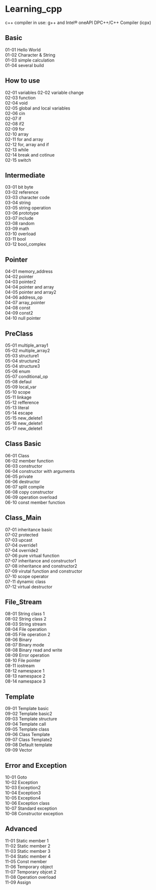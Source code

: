 # Learning_cpp

c++ compiler in use: g++ and Intel® oneAPI DPC++/C++ Compiler (icpx)

## Basic 
01-01 Hello World  
01-02 Character & String  
01-03 simple calculation  
01-04 several build      
## How to use   
02-01 variables 
02-02 variable change   
02-03 function  
02-04 void  
02-05 global and local variables    
02-06 cin   
02-07 if    
02-08 if2    
02-09 for    
02-10 array    
02-11 for and array    
02-12 for, array and if    
02-13 while    
02-14 break and cotinue    
02-15 switch    
## Intermediate   
03-01 bit byte      
03-02 reference     
03-03 character code    
03-04 string    
03-05 string operation    
03-06 prototype    
03-07 include    
03-08 random    
03-09 math    
03-10 overload    
03-11 bool    
03-12 bool_complex    
## Pointer   
04-01 memory_address    
04-02 pointer    
04-03 pointer2    
04-04 pointer and array    
04-05 pointer and array2    
04-06 address_op    
04-07 array_pointer    
04-08 const    
04-09 const2    
04-10 null pointer    
## PreClass   
05-01 multiple_array1    
05-02 multiple_array2    
05-03 structure1    
05-04 structure2    
05-04 structure3    
05-06 enum    
05-07 conditional_op    
05-08 defaul    
05-09 local_var    
05-10 scope    
05-11 linkage    
05-12 refference    
05-13 literal    
05-14 escape    
05-15 new_delete1    
05-16 new_delete1    
05-17 new_delete1    
## Class Basic  
06-01 Class    
06-02 member function    
06-03 constructor    
06-04 constructor with arguments    
06-05 private    
06-06 destructor    
06-07 split compile    
06-08 copy constructor    
06-09 operation overload    
06-10 const member function    
## Class_Main   
07-01 inheritance basic    
07-02 protected    
07-03 upcast    
07-04 override1    
07-04 override2    
07-06 pure virtual function    
07-07 inheritance and constructor1    
07-08 inheritance and constructor2    
07-09 virutal function and constructor    
07-10 scope operator    
07-11 dynamic class    
07-12 virtual destructor   
## File_Stream
08-01 String class 1  
08-02 String class 2  
08-03 String stream  
08-04 File operation  
08-05 File operation 2  
08-06 Binary  
08-07 Binary mode  
08-08 Binary read and write  
08-09 Error operation  
08-10 File pointer  
08-11 iostream  
08-12 namespace 1  
08-13 namespace 2  
08-14 namespace 3   
## Template
09-01 Template basic  
09-02 Template basic2  
09-03 Template structure  
09-04 Template call  
09-05 Template class  
09-06 Class Template  
09-07 Class Template2  
09-08 Default template  
09-09 Vector  
## Error and Exception
10-01 Goto  
10-02 Exception  
10-03 Exception2  
10-04 Exception3  
10-05 Exception4  
10-06 Exception class  
10-07 Standard exception  
10-08 Constructor exception    
## Advanced
11-01 Static member 1  
11-02 Static member 2  
11-03 Static member 3  
11-04 Static member 4  
11-05 Const member  
11-06 Temporary object  
11-07 Temporary objcet 2  
11-08 Operation overload    
11-09 Assign   